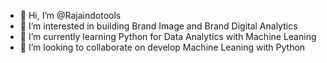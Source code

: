 - 👋 Hi, I’m @Rajaindotools
- 👀 I’m interested in building Brand Image and Brand Digital Analytics
- 🌱 I’m currently learning Python for Data Analytics with Machine Leaning
- 💞️ I’m looking to collaborate on develop Machine Leaning with Python
